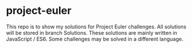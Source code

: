 # project-euler
This repo is to show my solutions for Project Euler challenges.
All solutions will be stored in branch Solutions.
These solutions are mainly written in JavaScript / ES6.  Some challenges may be solved in a different language.
